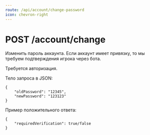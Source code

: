 ```yaml
---
route: /api/account/change-password
icon: chevron-right
---
```


# POST /account/change
Изменить пароль аккаунта.
Если аккаунт имеет привязку, то мы требуем
подтверждения игрока через бота.

Требуется авторизация.

Тело запроса в JSON:
```
{
    "oldPassword": "12345",
    "newPassword": "123123"
}
```

Пример положительного ответа:
```
{
    "requiredVerification": true/false
}
```
